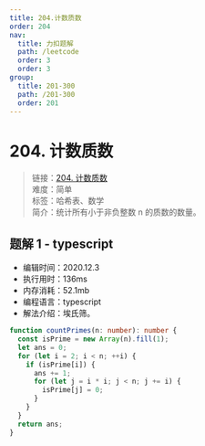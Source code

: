 ```yaml
---
title: 204.计数质数
order: 204
nav:
  title: 力扣题解
  path: /leetcode
  order: 3
  order: 3
group:
  title: 201-300
  path: /201-300
  order: 201
---
```


# 204. 计数质数

> 链接：[204. 计数质数](https://leetcode-cn.com/problems/count-primes/)  
> 难度：简单  
> 标签：哈希表、数学  
> 简介：统计所有小于非负整数 n 的质数的数量。

## 题解 1 - typescript

- 编辑时间：2020.12.3
- 执行用时：136ms
- 内存消耗：52.1mb
- 编程语言：typescript
- 解法介绍：埃氏筛。

```typescript
function countPrimes(n: number): number {
  const isPrime = new Array(n).fill(1);
  let ans = 0;
  for (let i = 2; i < n; ++i) {
    if (isPrime[i]) {
      ans += 1;
      for (let j = i * i; j < n; j += i) {
        isPrime[j] = 0;
      }
    }
  }
  return ans;
}
```
